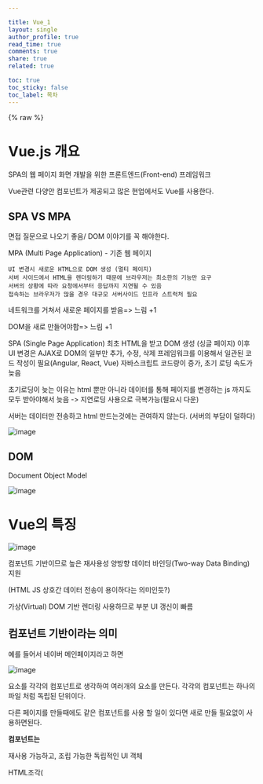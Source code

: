 ```yaml
---

title: Vue_1
layout: single
author_profile: true
read_time: true
comments: true
share: true
related: true

toc: true
toc_sticky: false
toc_label: 목차
---
```




 {% raw %}



# Vue.js 개요

SPA의 웹 페이지 화면 개발을 위한 프론트엔드(Front-end) 프레임워크



Vue관련 다양안 컴포넌트가 제공되고 많은 현업에서도 Vue를 사용한다. 



## SPA VS MPA

면접 질문으로 나오기 좋음/ DOM 이야기를 꼭 해야한다.



MPA (Multi Page Application) - 기존 웹 페이지

 	UI 변경시 새로운 HTML으로 DOM 생성 (멀티 페이지)
	서버 사이드에서 HTML을 렌더링하기 때문에 브라우저는 최소한의 기능만 요구
	서버의 상황에 따라 요청에서부터 응답까지 지연될 수 있음
	접속하는 브라우저가 많을 경우 대규모 서버사이드 인프라 스트럭처 필요

네트워크를 거쳐서 새로운 페이지를 받음=> 느림 +1

DOM을 새로 만들어야함=> 느림 +1



SPA (Single Page Application)
	최초 HTML을 받고 DOM 생성 (싱글 페이지)
	이후 UI 변경은 AJAX로 DOM의 일부만 추가, 수정, 삭제
	프레임워크를 이용해서 일관된 코드 작성이 필요(Angular, React, Vue)
	자바스크립트 코드량이 증가, 초기 로딩 속도가 늦음

초기로딩이 늦는 이유는 html 뿐만 아니라 데이터를 통해 페이지를 변경하는 js 까지도 모두 받아야해서 늦음 -> 지연로딩 사용으로 극복가능(필요시 다운)



서버는 데이터만 전송하고 html 만드는것에는 관여하지 않는다. (서버의 부담이 덜하다)

![image](https://user-images.githubusercontent.com/65274952/138787366-418c9eeb-fdcf-4cdd-8512-9cde79a199d8.png)



## DOM

Document Object Model

![image](https://user-images.githubusercontent.com/65274952/138788189-ff296832-28fa-4012-b4a7-88b52a3abe28.png)



# Vue의 특징



![image](https://user-images.githubusercontent.com/65274952/138788937-c0f0d1a7-7d85-471c-9bf3-a4d7c0292c76.png)



컴포넌트 기반이므로 높은 재사용성
양방향 데이터 바인딩(Two-way Data Binding) 지원

(HTML JS  상호간 데이터 전송이 용이하다는 의미인듯?)



가상(Virtual) DOM 기반 렌더링 사용하므로 부분 UI 갱신이 빠름



## 컴포넌트 기반이라는 의미

예를 들어서 네이버 메인페이지라고 하면

![image](https://user-images.githubusercontent.com/65274952/138789069-5f167dd8-3039-470e-a6e0-e7cb5aca7c96.png)

요소를 각각의 컴포넌트로 생각하여 여러개의 요소를 만든다. 각각의 컴포넌트는 하나의 파일 처럼 독립된 단위이다.

다른 페이지를 만들때에도 같은 컴포넌트를 사용 할 일이 있다면 새로 만들 필요없이 사용하면된다.



**컴포넌트는**

재사용 가능하고, 조립 가능한 독립적인 UI 객체 

HTML조각(<template>) + JavaScript(<script>) + CSS(<style>) 의 결합체



이전까지는 개발단위가 페이지 였다면

Vue는 컴포넌트 단위로 개발을 하게된다.



## 가상DOM

https://m.blog.naver.com/PostView.naver?isHttpsRedirect=true&blogId=jjoommnn&logNo=221082930638



# View 와 Component

**View는** 

하나의 페이지 하나의 전체 화면을 뜻한다.

View는 다양한 컴포넌트로 구성된다.



**Component는** 

view 를 구성하는 단위 , view를 구성하는 개별 요소



파일 확장명이 모두 .vue(싱글 파일 컴포넌트) 로 작성
둘다 컴포넌트이므로 파일 작성 방법은 동일
View: 화면 하나(페이지)를 말하며, View는 재사용이 어려운 컴포넌트    //views 폴더에 작성
Component: 여러 화면(페이지) 안에 배치될 수 있는 재사용 UI 객체     //components 폴더에 작성



## 싱글 파일 컴포넌트

컴포넌트에는 

화면 표시 내용 -html 

화면 동작내용 -js 

화면 스타일 -css 

모두가 포함된다.

![image](https://user-images.githubusercontent.com/65274952/138790475-39c1c7bb-2ecd-448e-ab5b-35a0f0287bcf.png)



# Vue 개발방식

Script 작성하여 사용하는방식

CLI 방식 (커멘드라인 활용 작성)

2가지 방식 제공





# Node.js 설치

https://nodejs.org/ko/

![image](https://user-images.githubusercontent.com/65274952/138793701-8c1a7f5b-a7a9-43dc-9472-34d658e3af81.png)

기본으로 설치한 뒤

![image](https://user-images.githubusercontent.com/65274952/138793931-bf29bb9e-f04c-403d-bef9-5f34ac68c2de.png)

버전확인해보기



## vs code 의 터미널

vs code 의 기본 터미널은 파워쉘이다.



![image](https://user-images.githubusercontent.com/65274952/138794307-7c9b657c-40ab-49d1-abe2-41213793ec06.png)





![image](https://user-images.githubusercontent.com/65274952/138794326-2c5d02d0-ccaa-4dc2-b985-8e053e8e005d.png)

일반 cmd 또한 사용 가능하다



# vue 개발환경 설정



![image](https://user-images.githubusercontent.com/65274952/138794594-184e8977-6332-433b-bad9-9b6954db2ac1.png)

![image](https://user-images.githubusercontent.com/65274952/138794622-b024b239-c5f8-43d7-a9da-e315f06ce5bc.png)



npm install -g

노드 페키지 메니지 먼트

-g 모든 환경에서 사용할 수 있게 해줌 (global)





![image](https://user-images.githubusercontent.com/65274952/138795362-4b00606c-2aaa-4fe8-a2ec-f8f43592bcaa.png)





![image](https://user-images.githubusercontent.com/65274952/138795615-d4da3658-6552-47c0-9f91-3464d851bd3f.png)
![image](https://user-images.githubusercontent.com/65274952/138795680-44c60202-6e15-4df4-bcce-949400a8624b.png)
![image](https://user-images.githubusercontent.com/65274952/138795685-40e766ec-7cb3-4c6d-93d1-1d3efb4d9c4b.png)





![image](https://user-images.githubusercontent.com/65274952/138795869-fbbd50a9-a9a3-4bf7-940d-60b260b8cd84.png)

front-end-vue 폴더가 만들어지고 설치가 진행된다



![image](https://user-images.githubusercontent.com/65274952/138795885-a0aa5237-5fc5-48e0-ad25-eb97263fdd6d.png)



# vue 프로젝트 생성 (vscode 로 생성, powershell 로 생성) 





## VScode 로 vue 프로젝트 생성

자동설치법

![image](https://user-images.githubusercontent.com/65274952/138796010-8d1b46fd-d3b8-4f4a-929c-cf35b74a5dcc.png)

메뉴얼 설치법

![image](https://user-images.githubusercontent.com/65274952/138819052-d99db7a1-6eda-4192-a70a-00677e40766e.png)
![image](https://user-images.githubusercontent.com/65274952/138819083-a4a2c722-1cf7-4e0d-9556-9b37d7e9c01d.png)









## VScode 가 아닌 파워쉘로 추가하는 방법
![image](https://user-images.githubusercontent.com/65274952/138817591-20107ff5-67a9-4f21-9478-16b2fe7b716f.png)
파워쉘로 추가 특정 설정을 미리 적용해서 사용가능 (라우터를 포함하여 프로젝트 만들 수 있다)
![image](https://user-images.githubusercontent.com/65274952/138817645-1c13bf9b-f291-4ada-977e-b8df1d787a94.png)
버전선택 및 설정 선택을 직접 할 수 있다.
![image](https://user-images.githubusercontent.com/65274952/138817777-bec26045-ca49-476e-968d-77357b95d551.png)
![image](https://user-images.githubusercontent.com/65274952/138817924-267f49fc-4e68-40d0-a8cc-b424ec841dab.png)

vs code 가 파워쉘 보다는 조금 더 빠르다









## 생성된 vue 프로젝트 확인



![image](https://user-images.githubusercontent.com/65274952/138796034-a3bd90a7-f692-43f4-b953-7c3d3b7eca65.png)

![image](https://user-images.githubusercontent.com/65274952/138796048-ecc1da53-a6a5-4ff0-973d-9afe1cfae6c0.png)

![image](https://user-images.githubusercontent.com/65274952/138796114-756c11c8-c429-47e3-8767-c7a10d5665ba.png)
기본 내장웹서버 8080 으로 실행된다.

 다른 포트로 실행시키는법 ( 백엔드의 포트와 겹칠 수 있음 )



1. 실행시 serve 포트 설정

![image](https://user-images.githubusercontent.com/65274952/138796271-dedba1b9-6481-4c21-b97d-ac82db027be1.png)



![image](https://user-images.githubusercontent.com/65274952/138796400-acd7ef07-3848-4d04-a7f9-16003d44a10c.png)



![image](https://user-images.githubusercontent.com/65274952/138796508-7459276e-08b0-4bd7-ae2d-3f33528f0540.png)







실행할 때 앞으로 8080 쓸 예정

그래서 npm run serve 만 하면됨



![image](https://user-images.githubusercontent.com/65274952/138797171-a26fb4bd-b137-4637-9965-7002197b6cb3.png)

–https://chrome.google.com/webstore/detail/vuejs-devtools/nhdogjmejiglipccpnnnanhbledajbpd

개발자 도구에서 vue 볼 수 있음







라우터 추가

![image](https://user-images.githubusercontent.com/65274952/138797405-751fd1c0-57f3-4905-bec6-5e298448bd3d.png)


![image](https://user-images.githubusercontent.com/65274952/138797524-e6b625d5-26fd-48c1-8cf5-8f16021f7a91.png)



## vue 폴더구조

![image](https://user-images.githubusercontent.com/65274952/138797702-73d552d8-ce21-4fcf-91c6-d220a0eb8e8f.png)

### node_modules

-> 외부라이브러리를 설치한다. 

node_modules에 포함된 라이브러리는  모든 vue 프로젝트에 적용되지 않는다. 

해당 프로젝트 안에서 필요한 파일만 포함한다.



global 로 설정하면 모든 프로젝트에 적용가능한 라이브러리가 된다. 



node_modules 는 크기가 커서 github에 올리지 않는다.

![image](https://user-images.githubusercontent.com/65274952/138797916-3bf915da-06a1-4e93-8a1a-a3b155a6872f.png)

### package.json



```json
{
  "name": "front-end-vue", ## 이름
  "version": "0.1.0", ## 버전
  "private": true, ## 공개여부
  "scripts": {
    "serve": "vue-cli-service serve", ## npm start serve 하면 사실은 이 뒤의 값이 들어감 단축이름 정도
    "build": "vue-cli-service build",
    "lint": "vue-cli-service lint"
  },
  "dependencies": {
      ## 프로젝트 최종산출물에 포함되는 라이브러리
    "core-js": "^3.6.5",
    "vue": "^2.6.11",
    "vue-router": "^3.2.0"
  },
  "devDependencies": {
      ## 개발할 때에만 사용하는 라이브러리
    "@vue/cli-plugin-babel": "~4.5.0",
    "@vue/cli-plugin-eslint": "~4.5.0",
    "@vue/cli-plugin-router": "^4.5.14",
    "@vue/cli-service": "~4.5.0",
    "babel-eslint": "^10.1.0",
    "eslint": "^6.7.2",
    "eslint-plugin-vue": "^6.2.2",
    "vue-template-compiler": "^2.6.11"
  },
  "eslintConfig": {
      
    "root": true,
    "env": {
      "node": true
    },
    "extends": [
      "plugin:vue/essential",
      "eslint:recommended"
    ],
    "parserOptions": {
      "parser": "babel-eslint"
    },
    "rules": {}
  },
  "browserslist": [
    "> 1%",
    "last 2 versions",
    "not dead"
  ]
}

```





### public

![image](https://user-images.githubusercontent.com/65274952/138798593-681b3f4b-95e6-45c6-bc43-b806fdda2014.png)





---



---

git 레포지토리 등록법

![image](https://user-images.githubusercontent.com/65274952/138810687-659da4e4-d33b-4743-8be9-4bb6e676d4e0.png)



![image](https://user-images.githubusercontent.com/65274952/138811308-8d0c1f89-3bb7-40c3-bad7-5050d472a11e.png)

npm install 하면

dependencies 자동으로 복사하여서 없던 node_modules 만들어준다.



### babel 플러그인

![image](https://user-images.githubusercontent.com/65274952/138811627-c7557f27-4edd-4f99-9d80-5b8c3e5d3d23.png)
![image](https://user-images.githubusercontent.com/65274952/138811637-8ff3a8b1-3325-4816-8951-bfc5bbaeed09.png)

최신 자바스크립트 문법을 이전 자바스크립트로 빌드시에 변환하여서 호환성을 증가시켜준다.



2015년에 나온

ES6 이상의 버전 문법을 빌드시에

ES5로 변환해준다.



# 패키지 설치 & 삭제

![image](https://user-images.githubusercontent.com/65274952/138813527-373e8bbf-bae2-4fff-9ce5-0acff6f70811.png)

그냥 설치하면 프로젝트에 설치됨 + 최종산출물에 포함

-D 로 설치하면 프로젝트에 설치됨 + 최종산출물에는 포함하지 않음



-g 면 프로젝트에 설치되지 않고 전역적으로 설치됨

그 경로는



사용자-appdate-roaming-npm-node_modules 에 설치됨

C:\Users\mwe22\AppData\Roaming\npm\node_modules



깃허브에 위치한 패키지도 설치할 수 있다 (아직 npm 서버에 등록안된 패키지는 이렇게 설치함)

## Golbal 설치의 문제점

package.json 에 패키지가 포함되지 않음

그래서 대부분 install -D 로 한다



![image](https://user-images.githubusercontent.com/65274952/138814442-6170f896-92e0-42e2-8511-a2005c2db185.png)



# 패키지 버전의 이해

```json
"dependencies": {
    "core-js": "^3.6.5",
    "vue": "^2.6.11",
    "vue-router": "^3.2.0"
  },
  "devDependencies": {
    "@vue/cli-plugin-babel": "~4.5.0",
    "@vue/cli-plugin-eslint": "~4.5.0",
    "@vue/cli-plugin-router": "^4.5.14",
    "@vue/cli-service": "~4.5.0",
    "babel-eslint": "^10.1.0",
    "eslint": "^6.7.2",
    "eslint-plugin-vue": "^6.2.2",
    "vue-template-compiler": "^2.6.11"
  },
```



Major(주 버전).Minor(부 버전).Patch(업데이트수 버전)
Major는 하위 버전과 호환되지 않은 수정 사항이 생겼을 때 올림
Minor는 하위 버전과 호환되는 수정 사항이 생겼을 때 올림
Patch는 기능에 버그를 해결했을 때 올림



![image](https://user-images.githubusercontent.com/65274952/138814667-b9ffca7b-cfd5-4ce4-9bdf-294da1be9e69.png)



package.json 파일의 버전 기술 방법



^ 마이너 버전까지는 업데이트 가능 (메이저 버전 고정)

ex) ^1.1.1: npm install 시 minor 버전까지만 업데이트 됨(2.0.0버전은 안 됨)

~ Patch 버전 까지만 업데이트 가능 (마이너, 메이저 버전 고정)

ex) ~1.1.1: npm install 시 patch버전까지만 업데이트 됨(1.2.0버전은 안 됨)

>=, <=, >, <는 이상, 이하, 초과, 미만.



>@latest는 최신을 의미
>@next로 가장 최신 배포판 사용 가능(불안정함)
>알파/베타/RC 버전이 존재할 수도 있음(1.1.1-alpha.0, 2.0.0-beta.1, 2.0.0-rc.0)



### package-lock.json

package-lock.json 이 존재할 때에는 npm install 의 동작방식이 다름



이 파일이 없을 때에는 ~, ^ 에 맞게 버전이 변경 되어서 다운 받게됨

package-lock.json이 있으면 

package-lock.json의 정확한 버전을 받게됨

협업할 때 유용한 기능



협업을 위해서는 package-lock.json 도 공유하는게 맞다.



# vue 실행순서

npm run serve 작성



index.html 로딩되고 실행됨

main.js 실행

app.vue 에서 컴포넌트 생성됨 

첫화면에 대한 home.vue 나옴



![image](https://user-images.githubusercontent.com/65274952/138816852-6cdcfbc1-4cd4-4f01-86df-fadeb72ab238.png)




![image](https://user-images.githubusercontent.com/65274952/138817125-8849593e-eb98-4203-bdac-7da7fb2dbab7.png)

index.html

App.vue 는 그대로 인데

![image](https://user-images.githubusercontent.com/65274952/138817194-2e7a2072-07d3-4ec2-bf81-08355a0ccdb5.png)

App.vue 에서

router-link 에 해당하는 링크에 있는것이 

router-view 에 들어간다.







# 자투리



JS 오류 검증 코드 부분 수정

선언한 변수를 사용하지 않을 때 오류가 나는 부분 오류 아닌 것으로 변경

![image](https://user-images.githubusercontent.com/65274952/138820394-58e94210-685d-48d6-9b04-1560a6cd3acc.png)





# 기본 페이지 분석

Home.vue

~~~vue
<template>
  <div class="home">
    <img alt="Vue logo" src="@/assets/logo.png" />
    <HelloWorld msg="Welcome to Your Vue.js App" />
  </div>
</template>


<script>
// @ is an alias to /src
import HelloWorld from "@/components/HelloWorld.vue";

export default {
  name: "Home",
  components: {
    HelloWorld,
  },
};
</script>

~~~



Home.vue 안에 helloworld 부착하는 방법

1. 컴포넌트 임포트

   ```
   import HelloWorld from "@/components/HelloWorld.vue";
   
   ```

   

2. 익스포트 디폴트에서 이름 정하기

```
export default {
  name: "Home",
  components: {
    HelloWorld,
  },
};
```

3. 정한 이름으로 호출  

``` 
<HelloWorld msg="Welcome to Your Vue.js App" />
  </div>
```

**부착할 때  대문자 띄우는 부분은 모두 소문자로 표기하고 띄우는 부분에 - 넣는다**



예시1

![image](https://user-images.githubusercontent.com/65274952/138824964-87ae3ea0-a419-4e12-9d4c-7cbb05c8476d.png)

예시2

![image](https://user-images.githubusercontent.com/65274952/138825103-4b0f0cdb-bcfa-4012-90ee-19a505642da3.png)



# router-link

router-link 태그안에 경로를 정해주면 그 컴포넌트로 이동한다.



# vue 프로젝트의 구성



App은 고정적으로 있다.

화면마다 바뀌는 부분은 router 에서 변경시킨다



```vue
<router-link to="/">Home</router-link> |
<router-link to="/about">About</router-link>
</div>
<router-view />
```

router 안에 있는 부분은 component다



![image](https://user-images.githubusercontent.com/65274952/138828323-7678eab8-8111-46e6-ac1f-6a88454e8469.png)





# 실습



AppMenu.vue

```html
<template>

      <!-- 라우터 링크의 to 의 path 가 router-view 자리에 나오게된다. -->
      <router-link to="/" class="nav-link text-warning">Home</router-link>
      <router-link to="/about" class="nav-link text-warning">Abount</router-link>

</template>

```



App.vue

주목할 부분은 

컴포넌트import, 컴포넌트export , 컴포넌트 사용, 라우팅



### 자바스크립트 객체 표기법

 속성명 : 값, 속성명: 값, 이런식으로 작성
  속성명과 값이 같으면 생략가능  AppHeader: AppHeader  ==  AppHeader



## import export (ES6 모듈)

```vue
<script>
import AppHeader from "@/components/AppHeader";
import AppMenu from "./components/AppMenu.vue";
export default {
  //component 의 이름 보통 파일명과 같게 작성한다.
  name: "App",
 
  components: {
    AppHeader,
    AppMenu,
  },
};
</script>
```



![image](https://user-images.githubusercontent.com/65274952/138833246-6caa62c9-c24c-46b8-bea3-ffa695ef032b.png)



![image](https://user-images.githubusercontent.com/65274952/138833273-db4b44b3-2bd5-4d69-aec0-e36a1c24989d.png)

```javascript
export default {
    //component 의 이름 보통 파일명과 같게 작성한다.
    name: "App",

    components: {
        AppHeader,
        AppMenu,
    },
};
```

export default 와 export 의 차이를 알고 있어야한다.











```vue
<template>
  <div id="app" class="d-flex flex-column vh-100">
    <!--  -->
    <AppHeader />
    <div class="flex-grow-1 container-fluid">
      <div class="row h-100">
        <div class="col-md-6 col-lg-4 p-3 bg-dark">
          <div class=" h-100 d-flex flex-column">
            <div class="flex-grow-1" style="height:0px; overflowY:auto; overflowX:hidden">
              <app-menu />
            </div>
          </div>
        </div>
        <div class="col-md-6 col-lg-8 p-3">
          <div class=" h-100 d-flex flex-column">
            <div class="flex-grow-1 overflow-auto pr-3" style="height:0px">
              <!-- 뷰가 바뀌는 부분은  <router-view /> -->
              <router-view />
            </div>
          </div>
        </div>
      </div>
    </div>
  </div>
</template>

<script>
import AppHeader from "@/components/AppHeader";
import AppMenu from "./components/AppMenu.vue";
export default {
  //component 의 이름 보통 파일명과 같게 작성한다.
  name: "App",
  //자바스크립트 객체 표기법
  components: {
    //속성명 : 값, 속성명: 값, 이런식으로 작성
    //속성명과 값이 같으면 생략가능  AppHeader: AppHeader  ==  AppHeader
    AppHeader,
    AppMenu,
  },
};
</script>

```









## prettier ( 새 프로젝트 만들면 복사 해서 사용)



```json
{
  "singleQuote": false, # '' 사용안함
  "semi": true, # 끝나는 것에 ; 붙혀줌
  "useTabs": false, # Tab을 해도 space 가 들어간다. 
  "tabWidth": 2, # Tab1 == space2
  "trailingComma": "all", # 끝부분 , 넣을지 안넣을지
  "printWidth": 100 # 한줄에 몇개의 문제가 오는지
}


```





## jsconfig.json ( 새 프로젝트 만들면 복사 해서 사용)



```json
{
  "compilerOptions": {
      "baseUrl": ".",
      "paths": {
          "@/*": ["src/*"], # @/를 절대경로 처럼 사용할 수 있게 해준다.
      }
  },
  "include": ["src/**/*"],
  "exclude": ["node_modules", "dist"]
}
```



## import

![image](https://user-images.githubusercontent.com/65274952/138845987-a74ce1b8-3c1e-43e7-857a-921eca604ae1.png)

번들링을 하면 .vue 파일이 하나의 JS 처럼 합쳐져서 받아진다. 그것으로 인한 이득은 

개별파일을 여러번 받지 안아도 된다는 성능향상이 있다.







 {% endraw %}